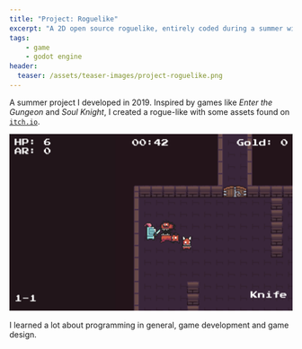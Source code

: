 ```yaml
---
title: "Project: Roguelike"
excerpt: "A 2D open source roguelike, entirely coded during a summer with Godot Engine."
tags:
    - game
    - godot engine
header:
  teaser: /assets/teaser-images/project-roguelike.png
---
```


A summer project I developed in 2019. Inspired by games like *Enter the Gungeon* and *Soul Knight*, I created a rogue-like with some assets found on [`itch.io`](https://itch.io/game-assets).

![Project-Roguelike](../assets/projects/project-roguelike.png)

I learned a lot about programming in general, game development and game design.